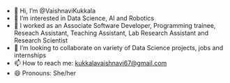 - 👋 Hi, I’m @VaishnaviKukkala
- 👀 I’m interested in Data Science, AI and Robotics
- 🌱 I worked as an Associate Software Developer, Programming trainee, Reseach Assistant, Teaching Assistant, Lab Research Assistant and Research Scientist
- 💞️ I’m looking to collaborate on variety of Data Science projects, jobs and internships 
- 📫 How to reach me: kukkalavaishnavi67@gmail.com
- 😄 Pronouns: She/her 
  

<!---
Vaishnavi071220/Vaishnavi071220 is a ✨ special ✨ repository because its `README.md` (this file) appears on your GitHub profile.
You can click the Preview link to take a look at your changes.
--->
